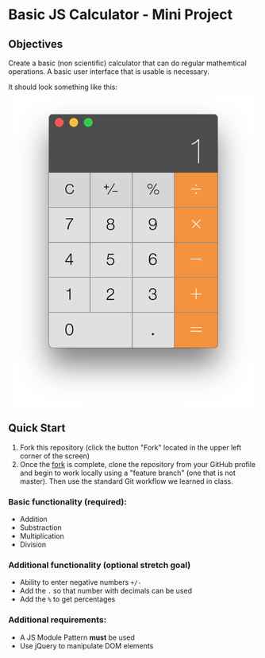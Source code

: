 # Basic JS Calculator - Mini Project

## Objectives

Create a basic (non scientific) calculator that can do  regular mathemtical operations. A basic user interface that is usable is necessary.

It should look something like this:
![Basic Calculator Interface](images/basic-caculator.png)

## Quick Start

1. Fork this repository (click the button "Fork" located in the upper left corner of the screen)
2. Once the [fork](https://help.github.com/articles/fork-a-repo/) is complete, clone the repository from your GitHub profile and begin to work locally using a "feature branch" (one that is not master). Then use the standard Git workflow we learned in class.


### Basic functionality (required):

- Addition
- Substraction
- Multiplication
- Division


### Additional functionality (optional stretch goal)
- Ability to enter negative numbers `+/-`
- Add the `.` so that number with decimals can be used
- Add the `%` to get percentages


### Additional requirements:
- A JS Module Pattern **must** be used
- Use jQuery to manipulate DOM elements


